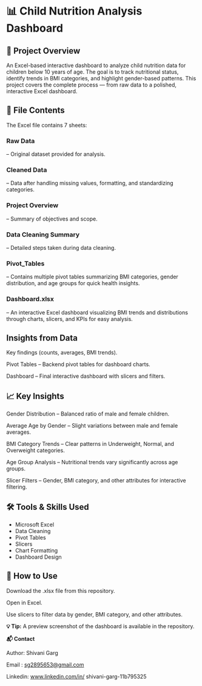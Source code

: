 <h1><b>📊 Child Nutrition Analysis Dashboard</b></h1>

<h2><b>📌 Project Overview</b></h2>

An Excel-based interactive dashboard to analyze child nutrition data for children below 10 years of age.
The goal is to track nutritional status, identify trends in BMI categories, and highlight gender-based patterns.
This project covers the complete process — from raw data to a polished, interactive Excel dashboard.

<h2><b>📂 File Contents</b></h2>

The Excel file contains 7 sheets:

<h3><b>Raw Data</b></h3> – Original dataset provided for analysis.

<h3><b>Cleaned Data</b></h3> – Data after handling missing values, formatting, and standardizing categories.

<h3><b>Project Overview</b></h3> – Summary of objectives and scope.

<h3><b>Data Cleaning Summary</b></h3> – Detailed steps taken during data cleaning.

<h3><b>Pivot_Tables</b></h3> – Contains multiple pivot tables summarizing BMI categories, gender distribution, and age groups for quick health insights.

<h3><b>Dashboard.xlsx</b></h3> – An interactive Excel dashboard visualizing BMI trends and distributions through charts, slicers, and KPIs for easy analysis.

<h2><b>Insights from Data</b></h2> 

Key findings (counts, averages, BMI trends).

Pivot Tables – Backend pivot tables for dashboard charts.

Dashboard – Final interactive dashboard with slicers and filters.

<h2><b>📈 Key Insights</b></h2>

Gender Distribution – Balanced ratio of male and female children.

Average Age by Gender – Slight variations between male and female averages.

BMI Category Trends – Clear patterns in Underweight, Normal, and Overweight categories.

Age Group Analysis – Nutritional trends vary significantly across age groups.

Slicer Filters – Gender, BMI category, and other attributes for interactive filtering.

<h2><b>🛠 Tools & Skills Used</b></h2>
<ul>

<li>Microsoft Excel</li>

<li>Data Cleaning</li>

<li>Pivot Tables</li>

<li>Slicers</li>

<li>Chart Formatting</li>

<li>Dashboard Design</li>
</ul>

<h2><b>🚀 How to Use</b></h2>
Download the .xlsx file from this repository.

Open in Excel.

Use slicers to filter data by gender, BMI category, and other attributes.

<b>💡 Tip:</b> A preview screenshot of the dashboard is available in the repository.

<b>📬 Contact</b>

Author: Shivani Garg

Email : sg2895653@gmail.com

Linkedin: www.linkedin.com/in/
shivani-garg-11b795325

